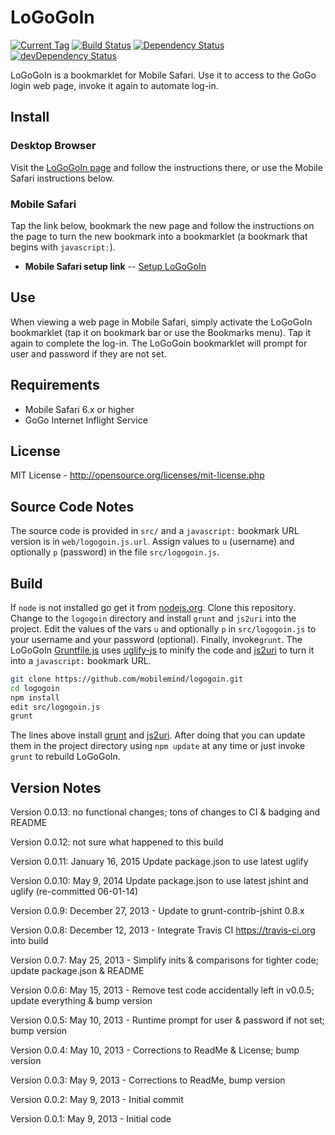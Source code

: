 # LoGoGoIn

[![Current Tag][tag-image]][tag-url] [![Build Status][build-image]][build-url]
[![Dependency Status][dep-image]][dep-url] [![devDependency Status][devDep-image]][devDep-url]

LoGoGoIn is a bookmarklet for Mobile Safari. Use it to access to the GoGo login web page,
invoke it again to automate log-in.

## Install
### Desktop Browser
Visit the [LoGoGoIn page] and follow the instructions there, or use the Mobile Safari
instructions below.

### Mobile Safari
Tap the link below, bookmark the new page and follow the instructions on the page to turn
the new bookmark into a bookmarklet (a bookmark that begins with `javascript:`).

+ **Mobile Safari setup link** -- [Setup LoGoGoIn]

## Use
When viewing a web page in Mobile Safari, simply activate the LoGoGoIn bookmarklet (tap it
on bookmark bar or use the Bookmarks menu). Tap it again to complete the log-in. The
LoGoGoin bookmarklet will prompt for user and password if they are not set.

## Requirements
* Mobile Safari 6.x or higher
* GoGo Internet Inflight Service

## License
MIT License - <http://opensource.org/licenses/mit-license.php>

## Source Code Notes
The source code is provided in `src/` and a `javascript:` bookmark URL version is in
`web/logogoin.js.url`. Assign values to `u` (username) and optionally `p` (password) in
the file `src/logogoin.js`.

## Build
If `node` is not installed go get it from [nodejs.org][nodejs]. Clone this repository.
Change to the `logogoin` directory and install `grunt` and `js2uri` into the project.
Edit the values of the vars `u` and optionally `p` in `src/logogoin.js` to your username
and your password (optional). Finally, invoke`grunt`. The LoGoGoIn [Gruntfile.js] uses
[uglify-js] to minify the code and [js2uri] to turn it into a `javascript:` bookmark URL.

```bash
git clone https://github.com/mobilemind/logogoin.git
cd logogoin
npm install
edit src/logogoin.js
grunt
```

The lines above install [grunt] and [js2uri]. After doing that you can update them in the
project directory using `npm update` at any time or just invoke `grunt` to rebuild
LoGoGoIn.

## Version Notes
Version 0.0.13: no functional changes; tons of changes to CI & badging and README

Version 0.0.12: not sure what happened to this build

Version 0.0.11: January 16, 2015 Update package.json to use latest uglify

Version 0.0.10: May 9, 2014 Update package.json to use latest jshint and uglify (re-committed 06-01-14)

Version 0.0.9: December 27, 2013 - Update to grunt-contrib-jshint 0.8.x

Version 0.0.8: December 12, 2013 - Integrate Travis CI <https://travis-ci.org> into build

Version 0.0.7: May 25, 2013 - Simplify inits & comparisons for tighter code; update package.json & README

Version 0.0.6: May 15, 2013 - Remove test code accidentally left in v0.0.5; update everything & bump version

Version 0.0.5: May 10, 2013 - Runtime prompt for user & password if not set; bump version

Version 0.0.4: May 10, 2013 - Corrections to ReadMe & License; bump version

Version 0.0.3: May 9, 2013 - Corrections to ReadMe, bump version

Version 0.0.2: May 9, 2013 - Initial commit

Version 0.0.1: May 9, 2013 - Initial code


<!-- reference URLs -->

[tag-image]: https://img.shields.io/github/tag/mobilemind/logogoin.svg

[tag-url]: https://github.com/mobilemind/logogoin/tags

[build-image]: https://secure.travis-ci.org/mobilemind/logogoin.svg?branch=master

[build-url]: https://travis-ci.org/mobilemind/logogoin

[npm-image]: https://img.shields.io/npm/v/logogoin.svg

[npm-url]: https://www.npmjs.com/package/logogoin

[dep-image]: https://david-dm.org/mobilemind/logogoin.svg?branch=master

[dep-url]: https://david-dm.org/mobilemind/logogoin

[devDep-image]: https://img.shields.io/david/dev/mobilemind/logogoin.svg?branch=master

[devDep-url]: https://david-dm.org/mobilemind/logogoin#info=devDependencies?branch=master

[nodejs]: http://nodejs.org/

[npm]: https://npmjs.org/

[grunt]: http://gruntjs.com/

[Gruntfile.js]: https://github.com/mobilemind/logogoin/blob/master/Gruntfile.js

[uglify-js]: https://npmjs.org/package/uglify-js

[js2uri]: https://npmjs.org/package/js2uri

[LoGoGoIn page]: https://github.com/mobilemind/logogoin

[Setup LoGoGoIn]: http://mmind.me/_?javascript:var%20u,p,d=document;/%5Ehttps:%5C/%5C/airborne%5C.gogoinflight%5C.com%5C/gbp%5C/signInsignUp.*/.test(location.href)?(d.getElementById('returningRadio').checked=!0,d.getElementById('loginEmail').value=u?u:window.prompt('Username/email:',''),d.getElementById('loginPassword').value=p?p:window.prompt('Password:',''),d.getElementsByName('_eventId_next')%5B1%5D.click()):location.href='https://airborne.gogoinflight.com/gbp/signInsignUp.do?login=true';void'0.0.13'
